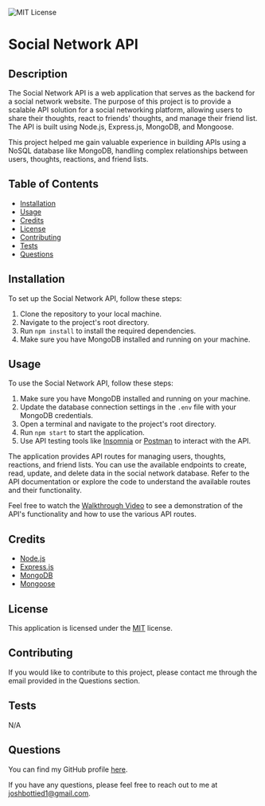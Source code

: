 ![MIT License](https://img.shields.io/badge/license-MIT-green.svg)

# Social Network API

## Description

The Social Network API is a web application that serves as the backend for a social network website. The purpose of this project is to provide a scalable API solution for a social networking platform, allowing users to share their thoughts, react to friends' thoughts, and manage their friend list. The API is built using Node.js, Express.js, MongoDB, and Mongoose.

This project helped me gain valuable experience in building APIs using a NoSQL database like MongoDB, handling complex relationships between users, thoughts, reactions, and friend lists.

## Table of Contents

- [Installation](#installation)
- [Usage](#usage)
- [Credits](#credits)
- [License](#license)
- [Contributing](#contributing)
- [Tests](#tests)
- [Questions](#questions)

## Installation

To set up the Social Network API, follow these steps:

1. Clone the repository to your local machine.
2. Navigate to the project's root directory.
3. Run `npm install` to install the required dependencies.
4. Make sure you have MongoDB installed and running on your machine.

## Usage

To use the Social Network API, follow these steps:

1. Make sure you have MongoDB installed and running on your machine.
2. Update the database connection settings in the `.env` file with your MongoDB credentials.
3. Open a terminal and navigate to the project's root directory.
4. Run `npm start` to start the application.
5. Use API testing tools like [Insomnia](https://insomnia.rest/) or [Postman](https://www.postman.com/) to interact with the API.

The application provides API routes for managing users, thoughts, reactions, and friend lists. You can use the available endpoints to create, read, update, and delete data in the social network database. Refer to the API documentation or explore the code to understand the available routes and their functionality.

Feel free to watch the [Walkthrough Video](https://example.com) to see a demonstration of the API's functionality and how to use the various API routes.

## Credits

- [Node.js](https://nodejs.org/en/docs)
- [Express.js](https://expressjs.com/en/guide/routing.html)
- [MongoDB](https://www.mongodb.com/docs/manual/)
- [Mongoose](https://www.mongodb.com/developer/languages/javascript/getting-started-with-mongodb-and-mongoose/)


## License

This application is licensed under the [MIT](https://opensource.org/licenses/MIT) license.

## Contributing

If you would like to contribute to this project, please contact me through the email provided in the Questions section.

## Tests

N/A

## Questions

You can find my GitHub profile [here](https://github.com/josh4got).

If you have any questions, please feel free to reach out to me at joshbottied1@gmail.com.
